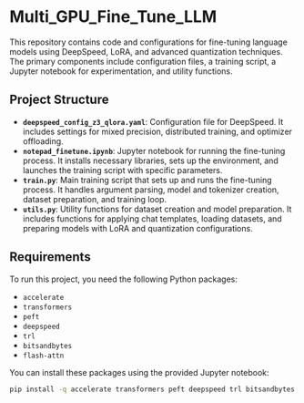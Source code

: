 # Multi_GPU_Fine_Tune_LLM

This repository contains code and configurations for fine-tuning language models using DeepSpeed, LoRA, and advanced quantization techniques. The primary components include configuration files, a training script, a Jupyter notebook for experimentation, and utility functions.

## Project Structure

- **`deepspeed_config_z3_qlora.yaml`**: Configuration file for DeepSpeed. It includes settings for mixed precision, distributed training, and optimizer offloading.
- **`notepad_finetune.ipynb`**: Jupyter notebook for running the fine-tuning process. It installs necessary libraries, sets up the environment, and launches the training script with specific parameters.
- **`train.py`**: Main training script that sets up and runs the fine-tuning process. It handles argument parsing, model and tokenizer creation, dataset preparation, and training loop.
- **`utils.py`**: Utility functions for dataset creation and model preparation. It includes functions for applying chat templates, loading datasets, and preparing models with LoRA and quantization configurations.

## Requirements

To run this project, you need the following Python packages:

- `accelerate`
- `transformers`
- `peft`
- `deepspeed`
- `trl`
- `bitsandbytes`
- `flash-attn`

You can install these packages using the provided Jupyter notebook:

```bash
pip install -q accelerate transformers peft deepspeed trl bitsandbytes flash-attn --no-build-isolation
